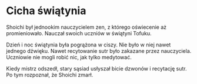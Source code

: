 # Cicha świątynia

Shoichi był jednookim nauczycielem zen, z którego oświecenie aż promieniowało. Nauczał swoich uczniów w świątyni Tofuku.

Dzień i noc świątynia była pogrążona w ciszy. Nie było w niej nawet jednego dźwięku. Nawet recytowanie sutr było zakazane przez nauczyciela. Uczniowie nie mogli robić nic, jak tylko medytować.

Kiedy mistrz odszedł, stary sąsiad usłyszał bicie dzwonów i recytację sutr. Po tym rozpoznał, że Shoichi zmarł.

